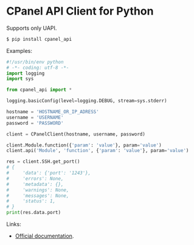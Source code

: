 # CPanel API Client for Python

Supports only UAPI.

```zsh
$ pip install cpanel_api
```

Examples:

```python
#!/usr/bin/env python
# -*- coding: utf-8 -*-
import logging
import sys

from cpanel_api import *

logging.basicConfig(level=logging.DEBUG, stream=sys.stderr)

hostname = 'HOSTNAME_OR_IP_ADRESS'
username = 'USERNAME'
password = 'PASSWORD'

client = CPanelClient(hostname, username, password)

client.Module.function({'param': 'value'}, param='value')
client.api('Module', 'function', {'param': 'value'}, param='value')

res = client.SSH.get_port()
# {
#     'data': {'port': '1243'},
#     'errors': None,
#     'metadata': {},
#     'warnings': None,
#     'messages': None,
#     'status': 1,
# }
print(res.data.port)
```

Links:

- [Official documentation](https://documentation.cpanel.net/display/DD/Guide+to+UAPI).
